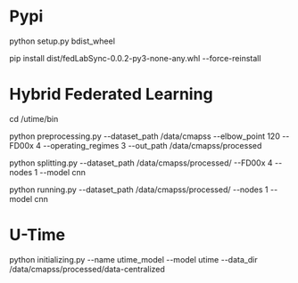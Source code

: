 # Pypi
python setup.py bdist_wheel

pip install  dist/fedLabSync-0.0.2-py3-none-any.whl  --force-reinstall

# Hybrid Federated Learning 

cd /utime/bin

python preprocessing.py --dataset_path /data/cmapss --elbow_point 120 --FD00x 4 --operating_regimes 3  --out_path /data/cmapss/processed

python splitting.py --dataset_path /data/cmapss/processed/ --FD00x 4  --nodes 1 --model cnn

python running.py --dataset_path /data/cmapss/processed/ --nodes 1 --model cnn


# U-Time

python initializing.py --name utime_model --model utime --data_dir /data/cmapss/processed/data-centralized